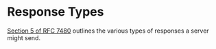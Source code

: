 # Response Types

[Section 5 of RFC 7480](https://datatracker.ietf.org/doc/html/rfc7480#section-5) outlines the various types of responses
a server might send.
